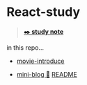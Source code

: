 # React-study

> [**✒️ study note**]()

in this repo...

- [movie-introduce]()

- [mini-blog 🔗]() [README](https://github.com/itso-wavy/React-study/tree/main/mini-blog)
